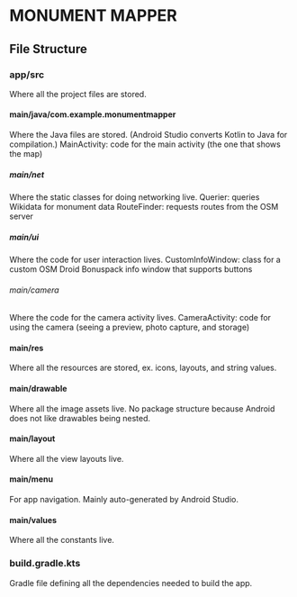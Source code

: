 # MONUMENT MAPPER

## File Structure

### app/src
Where all the project files are stored.

#### main/java/com.example.monumentmapper
Where the Java files are stored. (Android Studio converts Kotlin to Java for compilation.)
MainActivity: code for the main activity (the one that shows the map)

##### main/net
Where the static classes for doing networking live.
Querier: queries Wikidata for monument data
RouteFinder: requests routes from the OSM server

##### main/ui
Where the code for user interaction lives.
CustomInfoWindow: class for a custom OSM Droid Bonuspack info window that supports buttons

###### main/camera
Where the code for the camera activity lives.
CameraActivity: code for using the camera (seeing a preview, photo capture, and storage)

#### main/res
Where all the resources are stored, ex. icons, layouts, and string values.

#### main/drawable
Where all the image assets live. No package structure because Android does not like drawables being nested.

#### main/layout
Where all the view layouts live.

#### main/menu
For app navigation. Mainly auto-generated by Android Studio.

#### main/values
Where all the constants live.

### build.gradle.kts
Gradle file defining all the dependencies needed to build the app.
